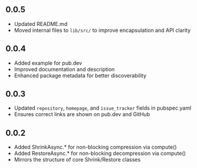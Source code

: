 ## 0.0.5

- Updated README.md
- Moved internal files to `lib/src/` to improve encapsulation and API clarity

## 0.0.4

- Added example for pub.dev
- Improved documentation and description
- Enhanced package metadata for better discoverability

## 0.0.3

- Updated `repository`, `homepage`, and `issue_tracker` fields in pubspec.yaml
- Ensures correct links are shown on pub.dev and GitHub

## 0.0.2

- Added ShrinkAsync.\* for non-blocking compression via compute()
- Added RestoreAsync.\* for non-blocking decompression via compute()
- Mirrors the structure of core Shrink/Restore classes
